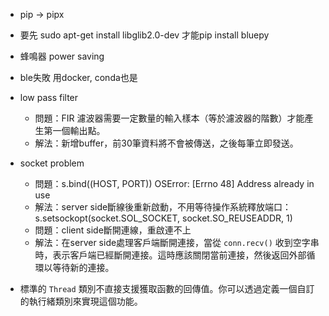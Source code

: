 * pip -> pipx
* 要先 sudo apt-get install libglib2.0-dev 才能pip install bluepy
* 蜂鳴器 power saving
* ble失敗 用docker, conda也是
* low pass filter
	* 問題：FIR 濾波器需要一定數量的輸入樣本（等於濾波器的階數）才能產生第一個輸出點。
	* 解法：新增buffer，前30筆資料將不會被傳送，之後每筆立即發送。

* socket problem
	* 問題：s.bind((HOST, PORT)) OSError: [Errno 48] Address already in use
	* 解法：server side斷線後重新啟動，不用等待操作系統釋放端口：s.setsockopt(socket.SOL_SOCKET, socket.SO_REUSEADDR, 1)
	* 問題：client side斷開連線，重啟連不上
	* 解法：在server side處理客戶端斷開連接，當從 `conn.recv()` 收到空字串時，表示客戶端已經斷開連接。這時應該關閉當前連接，然後返回外部循環以等待新的連接。
* 標準的 `Thread` 類別不直接支援獲取函數的回傳值。你可以透過定義一個自訂的執行緒類別來實現這個功能。